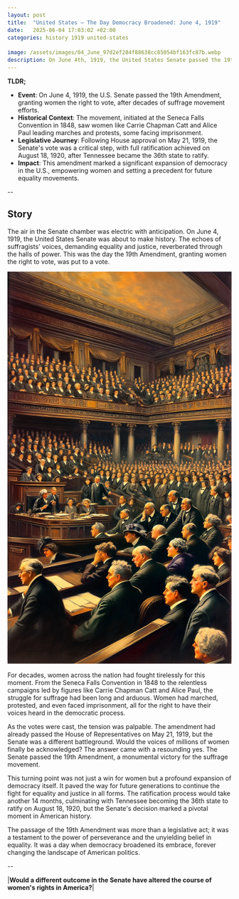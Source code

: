 ```yaml
---
layout: post
title:  "United States – The Day Democracy Broadened: June 4, 1919"
date:   2025-06-04 17:03:02 +02:00
categories: history 1919 united-states

image: /assets/images/04_June_97d2ef284f88638cc85054bf163fc87b.webp
description: On June 4th, 1919, the United States Senate passed the 19th Amendment to the Constitution, which granted women the right to vote. This was a significant milestone in the women's suffrage movement in the United States.
---
```


**TLDR;**
- **Event**: On June 4, 1919, the U.S. Senate passed the 19th Amendment, granting women the right to vote, after decades of suffrage movement efforts.
- **Historical Context**: The movement, initiated at the Seneca Falls Convention in 1848, saw women like Carrie Chapman Catt and Alice Paul leading marches and protests, some facing imprisonment.
- **Legislative Journey**: Following House approval on May 21, 1919, the Senate's vote was a critical step, with full ratification achieved on August 18, 1920, after Tennessee became the 36th state to ratify.
- **Impact**: This amendment marked a significant expansion of democracy in the U.S., empowering women and setting a precedent for future equality movements.

--


## Story
The air in the Senate chamber was electric with anticipation. On June 4, 1919, the United States Senate was about to make history. The echoes of suffragists' voices, demanding equality and justice, reverberated through the halls of power. This was the day the 19th Amendment, granting women the right to vote, was put to a vote.

![Image](/assets/images/04_June_97d2ef284f88638cc85054bf163fc87b.webp)

For decades, women across the nation had fought tirelessly for this moment. From the Seneca Falls Convention in 1848 to the relentless campaigns led by figures like Carrie Chapman Catt and Alice Paul, the struggle for suffrage had been long and arduous. Women had marched, protested, and even faced imprisonment, all for the right to have their voices heard in the democratic process.

As the votes were cast, the tension was palpable. The amendment had already passed the House of Representatives on May 21, 1919, but the Senate was a different battleground. Would the voices of millions of women finally be acknowledged? The answer came with a resounding yes. The Senate passed the 19th Amendment, a monumental victory for the suffrage movement.

This turning point was not just a win for women but a profound expansion of democracy itself. It paved the way for future generations to continue the fight for equality and justice in all forms. The ratification process would take another 14 months, culminating with Tennessee becoming the 36th state to ratify on August 18, 1920, but the Senate's decision marked a pivotal moment in American history.

The passage of the 19th Amendment was more than a legislative act; it was a testament to the power of perseverance and the unyielding belief in equality. It was a day when democracy broadened its embrace, forever changing the landscape of American politics.


--

|**Would a different outcome in the Senate have altered the course of women's rights in America?**|

